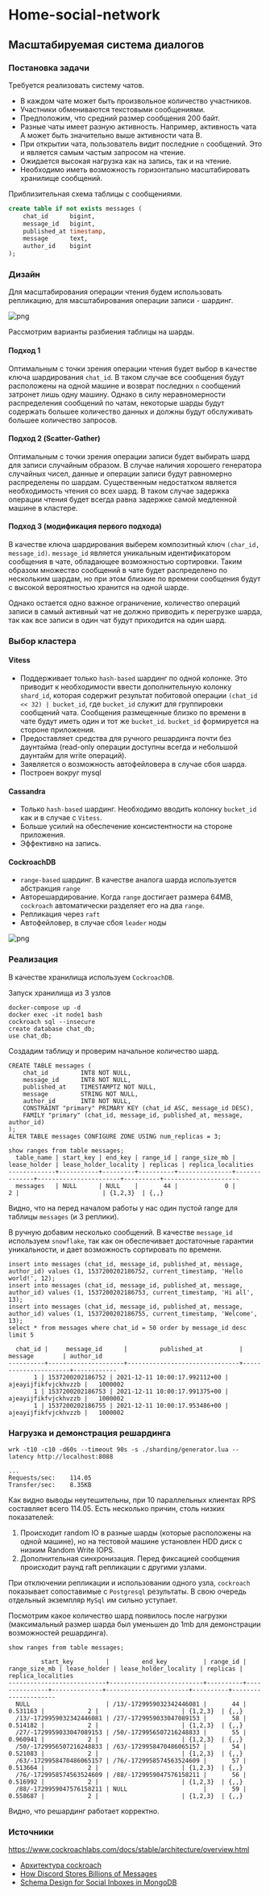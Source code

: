 # Home-social-network

## Масштабируемая система диалогов

### Постановка задачи

Требуется реализовать систему чатов. 

* В каждом чате может быть произвольное количество участников.
* Участники обмениваются текстовыми сообщениями.
* Предположим, что средний размер сообщения 200 байт.
* Разные чаты имеет разную активность. Например, активность чата А может быть значительно выше активности чата B.
* При открытии чата, пользователь видит последние `n` сообщений. Это и является самым частым запросом на чтение.
* Ожидается высокая нагрузка как на запись, так и на чтение.
* Необходимо иметь возможность горизонтально масштабировать хранилище сообщений.

Приблизительная схема таблицы с сообщениями.
```sql
create table if not exists messages (
    chat_id      bigint,
    message_id   bigint,
    published_at timestamp,
    message      text,
    author_id    bigint
);
```

### Дизайн

Для масштабирования операции чтения будем использовать репликацию, для масштабирования операции записи - шардинг.

![png](./sharding/assets/sharding.png)

Рассмотрим варианты разбиения таблицы на шарды.

#### Подход 1

Оптимальным с точки зрения операции чтения будет выбор в качестве ключа шардирования `chat_id`. В таком случае все
сообщения будут расположены на одной машине и возврат последних `n` сообщений затронет лишь одну машину.
Однако в силу неравномерности распределения сообщений по чатам, некоторые шарды будут содержать большее количество
данных и должны будут обслуживать большее количество запросов.

#### Подход 2 (Scatter-Gather)

Оптимальным с точки зрения операции записи будет выбирать шард для записи случайным образом. В случае наличия хорошего
генератора случайных чисел, данные и операции записи будут равномерно распределены по шардам. Существенным недостатком
является необходимость чтения со всех шард. В таком случае задержка операции чтения будет всегда равна задержке самой 
медленной машине в кластере.

#### Подход 3 (модификация первого подхода)

В качестве ключа шардирования выберем композитный ключ `(char_id, message_id)`. `message_id` является уникальным 
идентификатором сообщения в чате, обладающее возможностью сортировки. Таким образом множество сообщений в чате будет
распределено по нескольким шардам, но при этом близкие по времени сообщения будут с высокой вероятностью хранится на
одной шарде.

Однако остается одно важное ограничение, количество операций записи в самый активный чат не должно приводить к
перегрузке шарда, так как все записи в один чат будут приходится на один шард.

### Выбор кластера

#### Vitess

* Поддерживает только `hash-based` шардинг по одной колонке. Это приводит к необходимости ввести дополнительную колонку
`shard_id`, которая содержит результат побитовой операции `(chat_id << 32) | bucket_id`, где `bucket_id` служит для 
группировки сообщений чата. Сообщения размещенные близко по времени в чате будут иметь один и тот же `bucket_id`.
`bucket_id` формируется на стороне приложения.
* Предоставляет средства для ручного решардинга почти без даунтайма (read-only операции доступны всегда и небольшой
даунтайм для write операций).
* Заявляется о возможность автофейловера в случае сбоя шарда.
* Построен вокруг mysql

#### Cassandra

* Только `hash-based` шардинг. Необходимо вводить колонку `bucket_id` как и в случае с `Vitess`.
* Больше усилий на обеспечение консистентности на стороне приложения.
* Эффективно на запись.

#### CockroachDB

* `range-based` шардинг. В качестве аналога шарда используется абстракция `range`
* Авторешардирование. Когда `range` достигает размера 64MB, `cockroach` автоматически разделяет его на два `range`.
* Репликация через `raft`
* Автофейловер, в случае сбоя `leader` ноды

![png](./sharding/assets/cockroachdb.png)

### Реализация

В качестве хранилища используем `CockroachDB`. 

Запуск хранилища из 3 узлов
```
docker-compose up -d
docker exec -it node1 bash
cockroach sql --insecure
create database chat_db;
use chat_db;
```

Создадим таблицу и проверим начальное количество шард.
```
CREATE TABLE messages (
    chat_id         INT8 NOT NULL,
    message_id      INT8 NOT NULL,
    published_at    TIMESTAMPTZ NOT NULL,
    message         STRING NOT NULL,
    author_id       INT8 NOT NULL,
    CONSTRAINT "primary" PRIMARY KEY (chat_id ASC, message_id DESC),
    FAMILY "primary" (chat_id, message_id, published_at, message, author_id)
);
ALTER TABLE messages CONFIGURE ZONE USING num_replicas = 3;

show ranges from table messages;
  table_name | start_key | end_key | range_id | range_size_mb | lease_holder | lease_holder_locality | replicas | replica_localities
-------------+-----------+---------+----------+---------------+--------------+-----------------------+----------+---------------------
  messages   | NULL      | NULL    |       44 |             0 |            2 |                       | {1,2,3}  | {,,}
```

Видно, что на перед началом работы у нас один пустой range для таблицы `messages` (и 3 реплики). 

В ручную добавим несколько сообщений. В качестве `message_id` используем `snowflake`, так как он обеспечивает достаточные
гарантии уникальности, и дает возможность сортировать по времени.

```
insert into messages (chat_id, message_id, published_at, message, author_id) values (1, 1537200202186752, current_timestamp, 'Hello world!', 12);
insert into messages (chat_id, message_id, published_at, message, author_id) values (1, 1537200202186753, current_timestamp, 'Hi all', 13);
insert into messages (chat_id, message_id, published_at, message, author_id) values (1, 1537200202186755, current_timestamp, 'Welcome', 13);
select * from messages where chat_id = 50 order by message_id desc limit 5

  chat_id |     message_id      |         published_at          |       message        | author_id
----------+---------------------+-------------------------------+----------------------+------------
       1 | 1537200202186752 | 2021-12-11 10:00:17.992112+00 | ajeayijfikfvjckhvzzb |   1000002
       1 | 1537200202186753 | 2021-12-11 10:00:17.991375+00 | ajeayijfikfvjckhvzzb |   1000002
       1 | 1537200202186755 | 2021-12-11 10:00:17.953486+00 | ajeayijfikfvjckhvzzb |   1000002
```

### Нагрузка и демонстрация решардинга

```
wrk -t10 -c10 -d60s --timeout 90s -s ./sharding/generator.lua --latency http://localhost:8088

...
Requests/sec:    114.05
Transfer/sec:    8.35KB
```

Как видно выводы неутешительны, при 10 параллельных клиентах RPS составляет всего 114.05.
Есть несколько причин, столь низких показателей:
1) Происходит random IO в разные шарды (которые расположены на одной машине), но на тестовой машине установлен HDD диск с низким Random Write IOPS.
2) Дополнительная синхронизация. Перед фиксацией сообщения происходит раунд raft репликации с другими узлами.

При отключении репликации и использовании одного узла, `cockroach` показывает сопоставимые с `Postgresql` результаты. В свою очередь отдельный экземпляр `MySql` им сильно уступает.

Посмотрим какое количество шард появилось после нагрузки (максимальный размер шарда был уменьшен до 1mb для демонстрации возможностей решардинга).

```
show ranges from table messages;

         start_key         |         end_key          | range_id | range_size_mb | lease_holder | lease_holder_locality | replicas | replica_localities
---------------------------+--------------------------+----------+---------------+--------------+-----------------------+----------+---------------------
  NULL                     | /13/-1729959032342446081 |       44 |      0.531163 |            2 |                       | {1,2,3}  | {,,}
  /13/-1729959032342446081 | /27/-1729959033047089153 |       58 |      0.514182 |            2 |                       | {1,2,3}  | {,,}
  /27/-1729959033047089153 | /50/-1729956507216248833 |       55 |      0.960941 |            2 |                       | {1,2,3}  | {,,}
  /50/-1729956507216248833 | /63/-1729958470486065157 |       54 |      0.521083 |            2 |                       | {1,2,3}  | {,,}
  /63/-1729958470486065157 | /76/-1729958574563524609 |       57 |      0.513664 |            2 |                       | {1,2,3}  | {,,}
  /76/-1729958574563524609 | /88/-1729959047576158211 |       56 |      0.516992 |            2 |                       | {1,2,3}  | {,,}
  /88/-1729959047576158211 | NULL                     |       59 |      0.558687 |            2 |                       | {1,2,3}  | {,,}
```

Видно, что решардинг работает корректно.

### Источники 

https://www.cockroachlabs.com/docs/stable/architecture/overview.html

* [Архитектура cockroach](https://www.cockroachlabs.com/docs/stable/architecture/overview.html)
* [How Discord Stores Billions of Messages](https://blog.discord.com/how-discord-stores-billions-of-messages-7fa6ec7ee4c7)
* [Schema Design for Social Inboxes in MongoDB](https://www.mongodb.com/blog/post/schema-design-for-social-inboxes-in-mongodb)